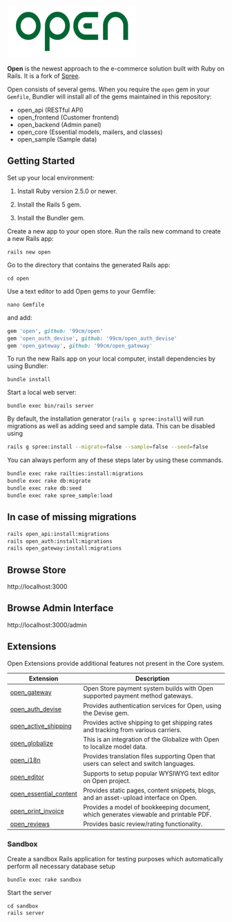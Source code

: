 
<img src="./open_logo_300.png" width="300">

**Open** is the newest approach to the e-commerce solution built with Ruby on Rails. It is a fork of [Spree](https://spreecommerce.org).

Open consists of several gems. When you require the `open` gem in your
`Gemfile`, Bundler will install all of the gems maintained in this repository:

* open_api (RESTful API)
* open_frontend (Customer frontend)
* open_backend (Admin panel)
* open_core (Essential models, mailers, and classes)
* open_sample (Sample data)

Getting Started
----------------------

Set up your local environment:

1. Install Ruby version 2.5.0 or newer.

2. Install the Rails 5 gem.

3. Install the Bundler gem.

Create a new app to your open store. Run the rails new command to create a new Rails app:

```shell
rails new open
```

Go to the directory that contains the generated Rails app:

```shell
cd open
```

Use a text editor to add Open gems to your Gemfile:

```shell
nano Gemfile
```

and add:

```ruby
gem 'open', github: '99cm/open'
gem 'open_auth_devise', github: '99cm/open_auth_devise'
gem 'open_gateway', github: '99cm/open_gateway'
```

To run the new Rails app on your local computer, install dependencies by using Bundler:

```shell
bundle install
```

Start a local web server:

```shell
bundle exec bin/rails server
```

By default, the installation generator (`rails g spree:install`) will run
migrations as well as adding seed and sample data. This can be disabled using

```bash
rails g spree:install --migrate=false --sample=false --seed=false
```

You can always perform any of these steps later by using these commands.

```bash
bundle exec rake railties:install:migrations
bundle exec rake db:migrate
bundle exec rake db:seed
bundle exec rake spree_sample:load
```

In case of missing migrations
--------------------------------

```bash
rails open_api:install:migrations
rails open_auth:install:migrations
rails open_gateway:install:migrations
```

Browse Store
----------------------

http://localhost:3000

Browse Admin Interface
----------------------

http://localhost:3000/admin

Extensions
----------------------

Open Extensions provide additional features not present in the Core system.


| Extension | Description |
| --- | --- |
| [open_gateway](https://github.com/99cm/open_gateway) | Open Store payment system builds with Open supported payment method gateways.
| [open_auth_devise](https://github.com/99cm/open_auth_devise) | Provides authentication services for Open, using the Devise gem.
| [open_active_shipping](https://github.com/99cm/open_active_shipping) | Provides active shipping to get shipping rates and tracking from various carriers.
| [open_globalize](https://github.com/99cm/open_globalize) | This is an integration of the Globalize with Open to localize model data.
| [open_i18n](https://github.com/99cm/open_i18n) | Provides translation files supporting Open that users can select and switch languages. 
| [open_editor](https://github.com/99cm/open_editor) | Supports to setup popular WYSIWYG text editor on Open project.
| [open_essential_content](https://github.com/99cm/open_essential_content) | Provides static pages, content snippets, blogs, and an asset-upload interface on Open.
| [open_print_invoice](https://github.com/99cm/open_print_invoice) | Provides a model of bookkeeping document, which generates viewable and printable PDF.
| [open_reviews](https://github.com/99cm/open_reviews) | Provides basic review/rating functionality.

### Sandbox

Create a sandbox Rails application for testing purposes which automatically perform all necessary database setup

```shell
bundle exec rake sandbox
```

Start the server

```shell
cd sandbox
rails server
```